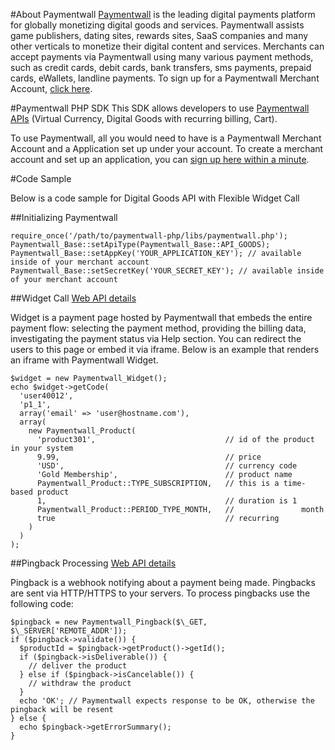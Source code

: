 #About Paymentwall
[Paymentwall](http://paymentwall.com/?source=gh) is the leading digital payments platform for globally monetizing digital goods and services. Paymentwall assists game publishers, dating sites, rewards sites, SaaS companies and many other verticals to monetize their digital content and services. 
Merchants can accept payments via Paymentwall using many various payment methods, such as credit cards, debit cards, bank transfers, sms payments, prepaid cards, eWallets, landline payments.
To sign up for a Paymentwall Merchant Account, [click here](http://paymentwall.com/signup/merchant?source=gh).

#Paymentwall PHP SDK
This SDK allows developers to use [Paymentwall APIs](http://paymentwall.com/en/documentation/API-Documentation/722?source=gh) (Virtual Currency, Digital Goods with recurring billing, Cart).

To use Paymentwall, all you would need to have is a Paymentwall Merchant Account and a Application set up under your account.
To create a merchant account and set up an application, you can [sign up here within a minute](http://paymentwall.com/signup/merchant?source=gh).


#Code Sample

Below is a code sample for Digital Goods API with Flexible Widget Call

##Initializing Paymentwall
<pre><code>require_once('/path/to/paymentwall-php/libs/paymentwall.php');
Paymentwall_Base::setApiType(Paymentwall_Base::API_GOODS);
Paymentwall_Base::setAppKey('YOUR_APPLICATION_KEY'); // available inside of your merchant account
Paymentwall_Base::setSecretKey('YOUR_SECRET_KEY'); // available inside of your merchant account
</code></pre>

##Widget Call
[Web API details](http://www.paymentwall.com/en/documentation/Digital-Goods-API/710#paymentwall_widget_call_flexible_widget_call)

Widget is a payment page hosted by Paymentwall that embeds the entire payment flow: selecting the payment method, providing the billing data, investigating the payment status via Help section. You can redirect the users to this page or embed it via iframe. Below is an example that renders an iframe with Paymentwall Widget.

<pre><code>$widget = new Paymentwall_Widget();
echo $widget->getCode(
  'user40012',
  'p1_1',
  array('email' => 'user@hostname.com'),
  array(
    new Paymentwall_Product(
      'product301',                             // id of the product in your system
      9.99,                                     // price
      'USD',                                    // currency code
      'Gold Membership',                        // product name
      Paymentwall_Product::TYPE_SUBSCRIPTION,   // this is a time-based product
      1,                                        // duration is 1
      Paymentwall_Product::PERIOD_TYPE_MONTH,   //               month
      true                                      // recurring
    )
  )
);</pre></code>

##Pingback Processing
[Web API details](http://www.paymentwall.com/en/documentation/Digital-Goods-API/710#paymentwall_widget_call_pingback_processing)

Pingback is a webhook notifying about a payment being made. Pingbacks are sent via HTTP/HTTPS to your servers. To process pingbacks use the following code:
<pre><code>$pingback = new Paymentwall_Pingback($\_GET, $\_SERVER['REMOTE_ADDR']);
if ($pingback->validate()) {
  $productId = $pingback->getProduct()->getId();
  if ($pingback->isDeliverable()) {
	// deliver the product
  } else if ($pingback->isCancelable()) {
	// withdraw the product
  } 
  echo 'OK'; // Paymentwall expects response to be OK, otherwise the pingback will be resent
} else {
  echo $pingback->getErrorSummary();
}</pre></code>
